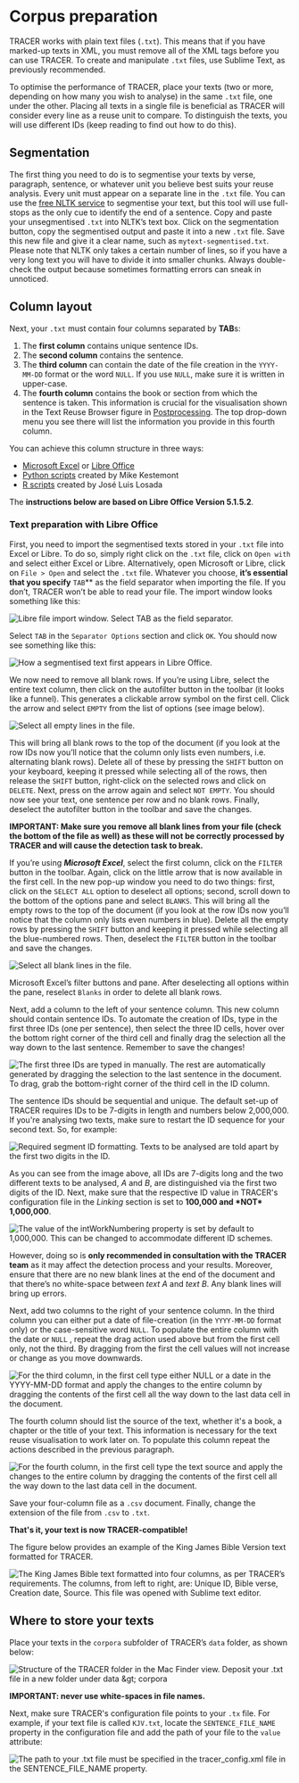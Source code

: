 # Corpus preparation

TRACER works with plain text files \(`.txt`\). This means that if you have marked-up texts in XML, you must remove all of the XML tags before you can use TRACER. To create and manipulate `.txt` files, use Sublime Text, as previously recommended.

To optimise the performance of TRACER, place your texts \(two or more, depending on how many you wish to analyse\) in the same `.txt` file, one under the other. Placing all texts in a single file is beneficial as TRACER will consider every line as a reuse unit to compare. To distinguish the texts, you will use different IDs \(keep reading to find out how to do this\).

## Segmentation

The first thing you need to do is to segmentise your texts by verse, paragraph, sentence, or whatever unit you believe best suits your reuse analysis. Every unit must appear on a separate line in the `.txt` file. You can use the [free NLTK service](http://textanalysisonline.com/nltk-sentence-segmentation) to segmentise your text, but this tool will use full-stops as the only cue to identify the end of a sentence. Copy and paste your unsegmentised `.txt` into NLTK’s text box. Click on the segmentation button, copy the segmentised output and paste it into a new `.txt` file. Save this new file and give it a clear name, such as `mytext-segmentised.txt`. Please note that NLTK only takes a certain number of lines, so if you have a very long text you will have to divide it into smaller chunks. Always double-check the output because sometimes formatting errors can sneak in unnoticed.

## Column layout

Next, your `.txt` must contain four columns separated by **TAB**s:

1. The **first column** contains unique sentence IDs.
2. The **second column** contains the sentence.
3. The **third column** can contain the date of the file creation in the `YYYY-MM-DD` format or the word `NULL`. If you use `NULL`, make sure it is written in upper-case.
4. The **fourth column** contains the book or section from which the sentence is taken. This information is crucial for the visualisation shown in the Text Reuse Browser figure in [Postprocessing](postprocessing.md). The top drop-down menu you see there will list the information you provide in this fourth column.

You can achieve this column structure in three ways:

* [Microsoft Excel](https://products.office.com/en/excel) or [Libre Office](https://www.libreoffice.org/download/libreoffice-fresh/) 
* [Python scripts](https://github.com/mikekestemont/potter/blob/master/harry/intertextuality/intertextuality.ipynb) created by Mike Kestemont
* [R scripts](https://github.com/editio/tracer-scripts) created by José Luis Losada

The **instructions below are based on Libre Office Version 5.1.5.2**.

### Text preparation with Libre Office

First, you need to import the segmentised texts stored in your `.txt` file into Excel or Libre. To do so, simply right click on the `.txt` file, click on `Open with` and select either Excel or Libre. Alternatively, open Microsoft or Libre, click on `File > Open` and select the `.txt` file. Whatever you choose, **it’s essential that you specify** `TAB`\*\* as the field separator when importing the file. If you don’t, TRACER won’t be able to read your file. The import window looks something like this:

![Libre file import window. Select TAB as the field separator.](../.gitbook/assets/libre-tab.png)

Select `TAB` in the `Separator Options` section and click `OK`. You should now see something like this:

![How a segmentised text first appears in Libre Office.](../.gitbook/assets/libre.png)

We now need to remove all blank rows. If you’re using Libre, select the entire text column, then click on the autofilter button in the toolbar \(it looks like a funnel\). This generates a clickable arrow symbol on the first cell. Click the arrow and select `EMPTY` from the list of options \(see image below\).

![Select all empty lines in the file.](../.gitbook/assets/librefilter.png)

This will bring all blank rows to the top of the document \(if you look at the row IDs now you’ll notice that the column only lists even numbers, i.e. alternating blank rows\). Delete all of these by pressing the `SHIFT` button on your keyboard, keeping it pressed while selecting all of the rows, then release the `SHIFT` button, right-click on the selected rows and click on `DELETE`. Next, press on the arrow again and select `NOT EMPTY`. You should now see your text, one sentence per row and no blank rows. Finally, deselect the autofilter button in the toolbar and save the changes.

**IMPORTANT: Make sure you remove all blank lines from your file \(check the bottom of the file as well\) as these will not be correctly processed by TRACER and will cause the detection task to break.**

If you’re using _**Microsoft Excel**_, select the first column, click on the `FILTER` button in the toolbar. Again, click on the little arrow that is now available in the first cell. In the new pop-up window you need to do two things: first, click on the `SELECT ALL` option to deselect all options; second, scroll down to the bottom of the options pane and select `BLANKS`. This will bring all the empty rows to the top of the document \(if you look at the row IDs now you’ll notice that the column only lists even numbers in blue\). Delete all the empty rows by pressing the `SHIFT` button and keeping it pressed while selecting all the blue-numbered rows. Then, deselect the `FILTER` button in the toolbar and save the changes.

![Select all blank lines in the file.](../.gitbook/assets/excel_filter_blanks.png)

Microsoft Excel’s filter buttons and pane. After deselecting all options within the pane, reselect `Blanks` in order to delete all blank rows.

Next, add a column to the left of your sentence column. This new column should contain sentence IDs. To automate the creation of IDs, type in the first three IDs \(one per sentence\), then select the three ID cells, hover over the bottom right corner of the third cell and finally drag the selection all the way down to the last sentence. Remember to save the changes!

![The first three IDs are typed in manually. The rest are automatically generated by dragging the selection to the last sentence in the document. To drag, grab the bottom-right corner of the third cell in the ID column.](../.gitbook/assets/id-column.png)

The sentence IDs should be sequential and unique. The default set-up of TRACER requires IDs to be 7-digits in length and numbers below 2,000,000. If you're analysing two texts, make sure to restart the ID sequence for your second text. So, for example:

![Required segment ID formatting. Texts to be analysed are told apart by the first two digits in the ID.](../.gitbook/assets/id-2.png)

As you can see from the image above, all IDs are 7-digits long and the two different texts to be analysed, _A_ and _B_, are distinguished via the first two digits of the ID. Next, make sure that the respective ID value in TRACER's configuration file in the _Linking_ section is set to **100,000 and \*NOT\* 1,000,000**.

![The value of the intWorkNumbering property is set by default to 1,000,000. This can be changed to accommodate different ID schemes.](../.gitbook/assets/ids-config-file.png)

However, doing so is **only recommended in consultation with the TRACER team** as it may affect the detection process and your results. Moreover, ensure that there are no new blank lines at the end of the document and that there’s no white-space between _text A_ and _text B_. Any blank lines will bring up errors.

Next, add two columns to the right of your sentence column. In the third column you can either put a date of file-creation \(in the `YYYY-MM-DD` format only\) or the case-sensitive word `NULL`. To populate the entire column with the date or `NULL` , repeat the drag action used above but from the first cell only, not the third. By dragging from the first the cell values will not increase or change as you move downwards.

![For the third column, in the first cell type either NULL or a date in the YYYY-MM-DD format and apply the changes to the entire column by dragging the contents of the first cell all the way down to the last data cell in the document.](../.gitbook/assets/null-column.png)

The fourth column should list the source of the text, whether it's a book, a chapter or the title of your text. This information is necessary for the text reuse visualisation to work later on. To populate this column repeat the actions described in the previous paragraph.

![For the fourth column, in the first cell type the text source and apply the changes to the entire column by dragging the contents of the first cell all the way down to the last data cell in the document.](../.gitbook/assets/source-column.png)

Save your four-column file as a `.csv` document. Finally, change the extension of the file from `.csv` to `.txt`.

**That's it, your text is now TRACER-compatible!**

The figure below provides an example of the King James Bible Version text formatted for TRACER.

![The King James Bible text formatted into four columns, as per TRACER&#x2019;s requirements. The columns, from left to right, are: Unique ID, Bible verse, Creation date, Source. This file was opened with Sublime text editor.](../.gitbook/assets/four-columns.png)

## Where to store your texts <a id="store-text"></a>

Place your texts in the `corpora` subfolder of TRACER’s `data` folder, as shown below:

![Structure of the TRACER folder in the Mac Finder view. Deposit your .txt file in a new folder under data &amp;gt; corpora](../.gitbook/assets/corpora.png)

**IMPORTANT: never use white-spaces in file names.**

Next, make sure TRACER's configuration file points to your `.tx` file. For example, if your text file is called `KJV.txt`, locate the `SENTENCE_FILE_NAME` property in the configuration file and add the path of your file to the `value` attribute:

![The path to your .txt file must be specified in the tracer\_config.xml file in the SENTENCE\_FILE\_NAME property.](../.gitbook/assets/path.png)

